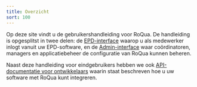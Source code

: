 ```yaml
---
title: Overzicht
sort: 100
---
```


Op deze site vindt u de gebruikershandleiding voor RoQua. De handleiding is opgesplitst in twee delen: de [EPD-interface](/epd/) waarop u als medewerker inlogt vanuit uw EPD-software, en de [Admin-interface](/admin/) waar coördinatoren, managers en applicatiebeheer de configuratie van RoQua kunnen beheren.

Naast deze handleiding voor eindgebruikers hebben we ook [API-documentatie voor ontwikkelaars](https://roqua.github.io/developer/) waarin staat beschreven hoe u uw software met RoQua kunt integreren.
